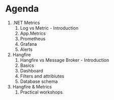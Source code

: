 # Agenda

1.  .NET Metrics
    1. Log vs Metric - Introduction
    1. App.Metrics
    1. Prometheus
    1. Grafana
    1. Alerts
2. Hangfire
    1. Hangfire vs Message Broker - Introduction
    1. Basics
    1. Dashboard
    1. Filters and attribiutes
    1. Database schema
3. Hangfire & Metrics
    1. Practical workshops